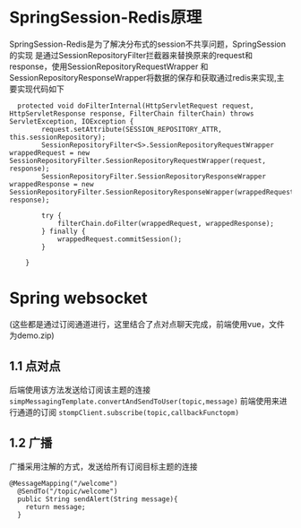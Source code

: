 # SpringSession-Redis原理

SpringSession-Redis是为了解决分布式的session不共享问题，SpringSession的实现
是通过SessionRepositoryFilter拦截器来替换原来的request和response，使用SessionRepositoryRequestWrapper
和SessionRepositoryResponseWrapper将数据的保存和获取通过redis来实现,主要实现代码如下

```
  protected void doFilterInternal(HttpServletRequest request, HttpServletResponse response, FilterChain filterChain) throws ServletException, IOException {
        request.setAttribute(SESSION_REPOSITORY_ATTR, this.sessionRepository);
        SessionRepositoryFilter<S>.SessionRepositoryRequestWrapper wrappedRequest = new SessionRepositoryFilter.SessionRepositoryRequestWrapper(request, response);
        SessionRepositoryFilter.SessionRepositoryResponseWrapper wrappedResponse = new SessionRepositoryFilter.SessionRepositoryResponseWrapper(wrappedRequest, response);

        try {
            filterChain.doFilter(wrappedRequest, wrappedResponse);
        } finally {
            wrappedRequest.commitSession();
        }

    }
```

# Spring websocket

(这些都是通过订阅通道进行，这里结合了点对点聊天完成，前端使用vue，文件为demo.zip)

## 1.1 点对点

后端使用该方法发送给订阅该主题的连接
```simpMessagingTemplate.convertAndSendToUser(topic,message)```
前端使用来进行通道的订阅
```stompClient.subscribe(topic,callbackFunctopm)```

## 1.2 广播

广播采用注解的方式，发送给所有订阅目标主题的连接

```
@MessageMapping("/welcome")
  @SendTo("/topic/welcome")
  public String sendAlert(String message){
    return message;
  }
  ```
